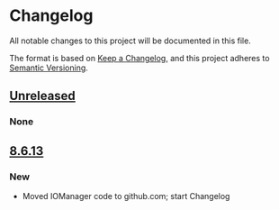 # Changelog
All notable changes to this project will be documented in this file.

The format is based on [Keep a Changelog](https://keepachangelog.com/en/1.0.0/),
and this project adheres to [Semantic Versioning](https://semver.org/spec/v2.0.0.html).

## [Unreleased]
### None

## [8.6.13]
### New
- Moved IOManager code to github.com; start Changelog

[Unreleased]: https://github.com/eBay/IOManager/compare/v8.6.13...master
[8.6.13]: https://github.com/eBay/IOManager/compare/1cbed5e...v8.6.13
